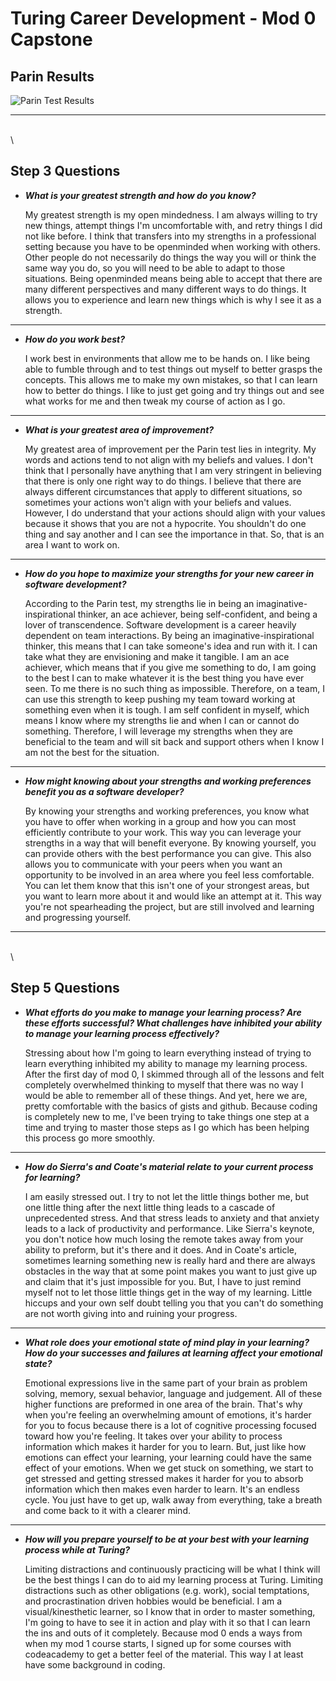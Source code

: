 # Turing Career Development - Mod 0 Capstone

## Parin Results

![Parin Test Results](https://i.imgur.com/D6H656b.png)

---
\
\

## Step 3 Questions

  * ***What is your greatest strength and how do you know?***

    My greatest strength is my open mindedness. I am always willing to try new things, attempt things I'm uncomfortable with, and retry things I did not like before. I think that transfers into my strengths in a professional setting because you have to be openminded when working with others. Other people do not necessarily do things the way you will or think the same way you do, so you will need to be able to adapt to those situations. Being openminded means being able to accept that there are many different perspectives and many different ways to do things. It allows you to experience and learn new things which is why I see it as a strength.
---

  * ***How do you work best?***

    I work best in environments that allow me to be hands on. I like being able to fumble through and to test things out myself to better grasps the concepts. This allows me to make my own mistakes, so that I can learn how to better do things. I like to just get going and try things out and see what works for me and then tweak my course of action as I go.
---

  * ***What is your greatest area of improvement?***

    My greatest area of improvement per the Parin test lies in integrity. My words and actions tend to not align with my beliefs and values. I don't think that I personally have anything that I am very stringent in believing that there is only one right way to do things. I believe that there are always different circumstances that apply to different situations, so sometimes your actions won't align with your beliefs and values. However, I do understand that your actions should align with your values because it shows that you are not a hypocrite. You shouldn't do one thing and say another and I can see the importance in that. So, that is an area I want to work on.
---

  * ***How do you hope to maximize your strengths for your new career in software development?***

    According to the Parin test, my strengths lie in being an imaginative-inspirational thinker, an ace achiever, being self-confident, and being a lover of transcendence. Software development is a career heavily dependent on team interactions. By being an imaginative-inspirational thinker, this means that I can take someone's idea and run with it. I can take what they are envisioning and make it tangible. I am an ace achiever, which means that if you give me something to do, I am going to the best I can to make whatever it is the best thing you have ever seen. To me there is no such thing as impossible. Therefore, on a team, I can use this strength to keep pushing my team toward working at something even when it is tough. I am self confident in myself, which means I know where my strengths lie and when I can or cannot do something. Therefore, I will leverage my strengths when they are beneficial to the team and will sit back and support others when I know I am not the best for the situation.
---

  * ***How might knowing about your strengths and working preferences benefit you as a software developer?***

    By knowing your strengths and working preferences, you know what you have to offer when working in a group and how you can most efficiently contribute to your work. This way you can leverage your strengths in a way that will benefit everyone. By knowing yourself, you can provide others with the best performance you can give. This also allows you to communicate with your peers when you want an opportunity to be involved in an area where you feel less comfortable. You can let them know that this isn't one of your strongest areas, but you want to learn more about it and would like an attempt at it. This way you're not spearheading the project, but are still involved and learning and progressing yourself.
---
\
\

## Step 5 Questions

  * ***What efforts do you make to manage your learning process? Are these efforts successful? What challenges have inhibited your ability to manage your learning process effectively?***

    Stressing about how I'm going to learn everything instead of trying to learn everything inhibited my ability to manage my learning process. After the first day of mod 0, I skimmed through all of the lessons and felt completely overwhelmed thinking to myself that there was no way I would be able to remember all of these things. And yet, here we are, pretty comfortable with the basics of gists and github. Because coding is completely new to me, I've been trying to take things one step at a time and trying to master those steps as I go which has been helping this process go more smoothly.
---

  * ***How do Sierra's and Coate's material relate to your current process for learning?***

    I am easily stressed out. I try to not let the little things bother me, but one little thing after the next little thing leads to a cascade of unprecedented stress. And that stress leads to anxiety and that anxiety leads to a lack of productivity and performance. Like Sierra's keynote, you don't notice how much losing the remote takes away from your ability to preform, but it's there and it does. And in Coate's article, sometimes learning something new is really hard and there are always obstacles in the way that at some point makes you want to just give up and claim that it's just impossible for you. But, I have to just remind myself not to let those little things get in the way of my learning. Little hiccups and your own self doubt telling you that you can't do something are not worth giving into and ruining your progress.
---

  * ***What role does your emotional state of mind play in your learning? How do your successes and failures at learning affect your emotional state?***

    Emotional expressions live in the same part of your brain as problem solving, memory, sexual behavior, language and judgement. All of these higher functions are preformed in one area of the brain. That's why when you're feeling an overwhelming amount of emotions, it's harder for you to focus because there is a lot of cognitive processing focused toward how you're feeling. It takes over your ability to process information which makes it harder for you to learn. But, just like how emotions can effect your learning, your learning could have the same effect of your emotions. When we get stuck on something, we start to get stressed and getting stressed makes it harder for you to absorb information which then makes even harder to learn. It's an endless cycle. You just have to get up, walk away from everything, take a breath and come back to it with a clearer mind.
---

  * ***How will you prepare yourself to be at your best with your learning process while at Turing?***

    Limiting distractions and continuously practicing will be what I think will be the best things I can do to aid my learning process at Turing. Limiting distractions such as other obligations (e.g. work), social temptations, and procrastination driven hobbies would be beneficial. I am a visual/kinesthetic learner, so I know that in order to master something, I'm going to have to see it in action and play with it so that I can learn the ins and outs of it completely. Because mod 0 ends a ways from when my mod 1 course starts, I signed up for some courses with codeacademy to get a better feel of the material. This way I at least have some background in coding.
